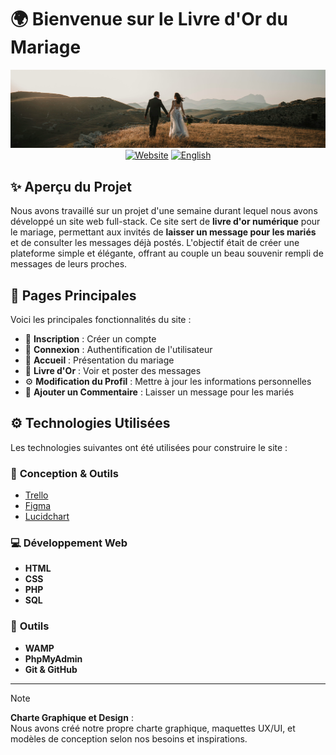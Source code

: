 # 🌍 Bienvenue sur le Livre d'Or du Mariage

<div align="center">

  ![](/assets/img/img-markdown.png)  
  [![Website](https://img.shields.io/badge/Live%20Site-Click%20Here-brown)](https://yourwebsite.com) [![English](https://img.shields.io/badge/Anglais-%20Cliquez%20Hici-blue)](../README.md)

</div>

## ✨ Aperçu du Projet  
Nous avons travaillé sur un projet d'une semaine durant lequel nous avons développé un site web full-stack. Ce site sert de **livre d'or numérique** pour le mariage, permettant aux invités de **laisser un message pour les mariés** et de consulter les messages déjà postés. L'objectif était de créer une plateforme simple et élégante, offrant au couple un beau souvenir rempli de messages de leurs proches.

## 📌 Pages Principales  
Voici les principales fonctionnalités du site :

- 📝 **Inscription** : Créer un compte  
- 🔑 **Connexion** : Authentification de l'utilisateur  
- 🏡 **Accueil** : Présentation du mariage  
- 📜 **Livre d'Or** : Voir et poster des messages  
- ⚙️ **Modification du Profil** : Mettre à jour les informations personnelles  
- 💬 **Ajouter un Commentaire** : Laisser un message pour les mariés  

## ⚙️ Technologies Utilisées  
Les technologies suivantes ont été utilisées pour construire le site :

### 🎨 **Conception & Outils**
- [Trello](https://trello.com/fr)  
- [Figma](https://www.figma.com/fr-fr/)  
- [Lucidchart](https://www.lucidchart.com/pages/fr)  

### 💻 **Développement Web**  
- **HTML**  
- **CSS**  
- **PHP**  
- **SQL**  

### 🔧 **Outils**  
- **WAMP**  
- **PhpMyAdmin**  
- **Git & GitHub**  

---

> [!NOTE] 
> **Charte Graphique et Design** :  
> Nous avons créé notre propre charte graphique, maquettes UX/UI, et modèles de conception selon nos besoins et inspirations.
